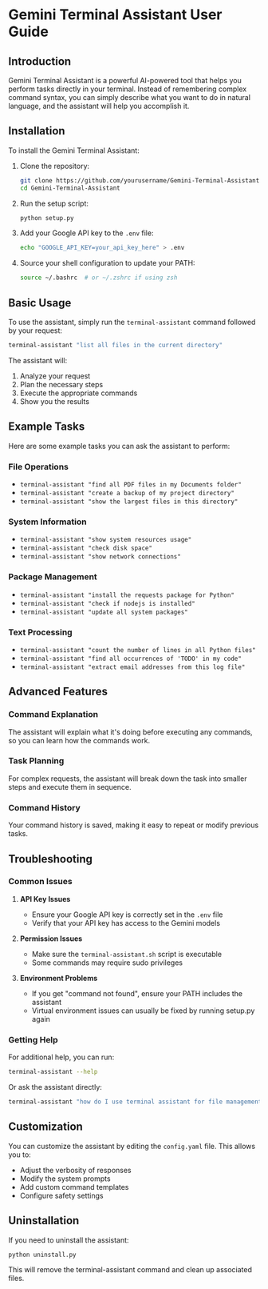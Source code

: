 # Gemini Terminal Assistant User Guide

## Introduction

Gemini Terminal Assistant is a powerful AI-powered tool that helps you perform tasks directly in your terminal. Instead of remembering complex command syntax, you can simply describe what you want to do in natural language, and the assistant will help you accomplish it.

## Installation

To install the Gemini Terminal Assistant:

1. Clone the repository:
   ```bash
   git clone https://github.com/yourusername/Gemini-Terminal-Assistant.git
   cd Gemini-Terminal-Assistant
   ```

2. Run the setup script:
   ```bash
   python setup.py
   ```

3. Add your Google API key to the `.env` file:
   ```bash
   echo "GOOGLE_API_KEY=your_api_key_here" > .env
   ```

4. Source your shell configuration to update your PATH:
   ```bash
   source ~/.bashrc  # or ~/.zshrc if using zsh
   ```

## Basic Usage

To use the assistant, simply run the `terminal-assistant` command followed by your request:

```bash
terminal-assistant "list all files in the current directory"
```

The assistant will:
1. Analyze your request
2. Plan the necessary steps
3. Execute the appropriate commands
4. Show you the results

## Example Tasks

Here are some example tasks you can ask the assistant to perform:

### File Operations
- `terminal-assistant "find all PDF files in my Documents folder"`
- `terminal-assistant "create a backup of my project directory"`
- `terminal-assistant "show the largest files in this directory"`

### System Information
- `terminal-assistant "show system resources usage"`
- `terminal-assistant "check disk space"`
- `terminal-assistant "show network connections"`

### Package Management
- `terminal-assistant "install the requests package for Python"`
- `terminal-assistant "check if nodejs is installed"`
- `terminal-assistant "update all system packages"`

### Text Processing
- `terminal-assistant "count the number of lines in all Python files"`
- `terminal-assistant "find all occurrences of 'TODO' in my code"`
- `terminal-assistant "extract email addresses from this log file"`

## Advanced Features

### Command Explanation

The assistant will explain what it's doing before executing any commands, so you can learn how the commands work.

### Task Planning

For complex requests, the assistant will break down the task into smaller steps and execute them in sequence.

### Command History

Your command history is saved, making it easy to repeat or modify previous tasks.

## Troubleshooting

### Common Issues

1. **API Key Issues**
   - Ensure your Google API key is correctly set in the `.env` file
   - Verify that your API key has access to the Gemini models

2. **Permission Issues**
   - Make sure the `terminal-assistant.sh` script is executable
   - Some commands may require sudo privileges

3. **Environment Problems**
   - If you get "command not found", ensure your PATH includes the assistant
   - Virtual environment issues can usually be fixed by running setup.py again

### Getting Help

For additional help, you can run:

```bash
terminal-assistant --help
```

Or ask the assistant directly:

```bash
terminal-assistant "how do I use terminal assistant for file management?"
```

## Customization

You can customize the assistant by editing the `config.yaml` file. This allows you to:

- Adjust the verbosity of responses
- Modify the system prompts
- Add custom command templates
- Configure safety settings

## Uninstallation

If you need to uninstall the assistant:

```bash
python uninstall.py
```

This will remove the terminal-assistant command and clean up associated files. 